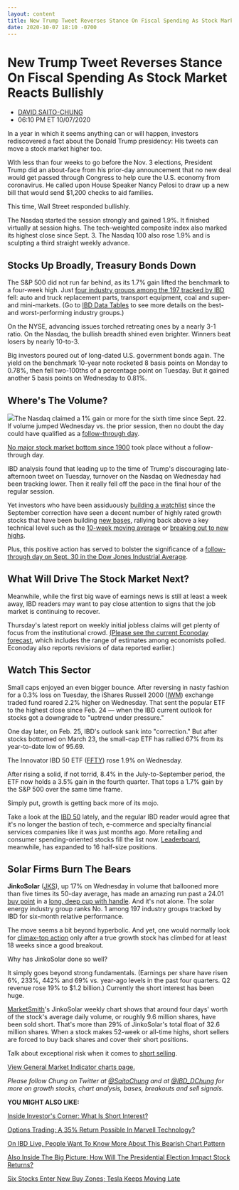 ```yaml
---
layout: content
title: New Trump Tweet Reverses Stance On Fiscal Spending As Stock Market Reacts Bullishly
date: 2020-10-07 18:10 -0700
---
```



New Trump Tweet Reverses Stance On Fiscal Spending As Stock Market Reacts Bullishly
====================================================================================




* [DAVID SAITO-CHUNG](https://www.investors.com/author/chungd/ "Posts by DAVID SAITO-CHUNG")
* 06:10 PM ET 10/07/2020




In a year in which it seems anything can or will happen, investors rediscovered a fact about the Donald Trump presidency: His tweets can move a stock market higher too.




With less than four weeks to go before the Nov. 3 elections, President Trump did an about-face from his prior-day announcement that no new deal would get passed through Congress to help cure the U.S. economy from coronavirus. He called upon House Speaker Nancy Pelosi to draw up a new bill that would send $1,200 checks to aid families.


This time, Wall Street responded bullishly.


The Nasdaq started the session strongly and gained 1.9%. It finished virtually at session highs. The tech-weighted composite index also marked its highest close since Sept. 3. The Nasdaq 100 also rose 1.9% and is sculpting a third straight weekly advance.


Stocks Up Broadly, Treasury Bonds Down
--------------------------------------


The S&P 500 did not run far behind, as its 1.7% gain lifted the benchmark to a four-week high. Just [four industry groups among the 197 tracked by IBD](https://www.investors.com/ibd-data-tables/) fell: auto and truck replacement parts, transport equipment, coal and super- and mini-markets. (Go to [IBD Data Tables](https://www.investors.com/ibd-data-tables/) to see more details on the best- and worst-performing industry groups.)


On the NYSE, advancing issues torched retreating ones by a nearly 3-1 ratio. On the Nasdaq, the bullish breadth shined even brighter. Winners beat losers by nearly 10-to-3.


Big investors poured out of long-dated U.S. government bonds again. The yield on the benchmark 10-year note rocketed 8 basis points on Monday to 0.78%, then fell two-100ths of a percentage point on Tuesday. But it gained another 5 basis points on Wednesday to 0.81%.


Where's The Volume?
-------------------


![](https://www.investors.com/wp-content/uploads/2020/10/MP102720-182x300.jpg)The Nasdaq claimed a 1% gain or more for the sixth time since Sept. 22. If volume jumped Wednesday vs. the prior session, then no doubt the day could have qualified as a [follow-through day](https://www.investors.com/how-to-invest/investors-corner/what-is-a-follow-through-day/).


[No major stock market bottom since 1900](https://www.investors.com/how-to-invest/investors-corner/how-a-follow-through-day-sparked-a-market-bottom-one-century-ago/) took place without a follow-through day.


IBD analysis found that leading up to the time of Trump's discouraging late-afternoon tweet on Tuesday, turnover on the Nasdaq on Wednesday had been tracking lower. Then it really fell off the pace in the final hour of the regular session.


Yet investors who have been assiduously [building a watchlist](https://www.investors.com/how-to-invest/investors-corner/stock-market-correction-put-to-use-build-a-watchlist/) since the September correction have seen a decent number of highly rated growth stocks that have been building [new bases](https://www.investors.com/how-to-invest/investors-corner/investor-basics-why-learning-base-patterns-gets-the-ball-rolling/), rallying back above a key technical level such as the [10-week moving average](https://www.investors.com/how-to-invest/investors-corner/add-trading-playbook-rebound-10-week-line/) or [breaking out to new highs](https://www.investors.com/how-to-invest/investors-corner/what-is-stock-breakout/).


Plus, this positive action has served to bolster the significance of a [follow-through day on Sept. 30 in the Dow Jones Industrial Average](https://www.investors.com/market-trend/the-big-picture/stock-market-gives-bullish-signal/).


What Will Drive The Stock Market Next?
--------------------------------------


Meanwhile, while the first big wave of earnings news is still at least a week away, IBD readers may want to pay close attention to signs that the job market is continuing to recover.


Thursday's latest report on weekly initial jobless claims will get plenty of focus from the institutional crowd. [(Please see the current Econoday forecast](https://research.investors.com/economic-calendar/), which includes the range of estimates among economists polled. Econoday also reports revisions of data reported earlier.)


Watch This Sector
-----------------


Small caps enjoyed an even bigger bounce. After reversing in nasty fashion for a 0.3% loss on Tuesday, the iShares Russell 2000 ([IWM](https://research.investors.com/quote.aspx?symbol=IWM)) exchange traded fund roared 2.2% higher on Wednesday. That sent the popular ETF to the highest close since Feb. 24 — when the IBD current outlook for stocks got a downgrade to "uptrend under pressure."


One day later, on Feb. 25, IBD's outlook sank into "correction." But after stocks bottomed on March 23, the small-cap ETF has rallied 67% from its year-to-date low of 95.69.


The Innovator IBD 50 ETF ([FFTY](https://research.investors.com/quote.aspx?symbol=FFTY)) rose 1.9% on Wednesday.


After rising a solid, if not torrid, 8.4% in the July-to-September period, the ETF now holds a 3.5% gain in the fourth quarter. That tops a 1.7% gain by the S&P 500 over the same time frame.


Simply put, growth is getting back more of its mojo.


Take a look at the [IBD 50](https://leaderboard.investors.com/#/ibd50/full) lately, and the regular IBD reader would agree that it's no longer the bastion of tech, e-commerce and specialty financial services companies like it was just months ago. More retailing and consumer spending-oriented stocks fill the list now. [Leaderboard](https://leaderboard.investors.com/#/leaders/leadersnearabuypoint), meanwhile, has expanded to 16 half-size positions.


Solar Firms Burn The Bears
--------------------------


**JinkoSolar** ([JKS](https://research.investors.com/quote.aspx?symbol=JKS)), up 17% on Wednesday in volume that ballooned more than five times its 50-day average, has made an amazing run past a 24.01 [buy point](https://www.investors.com/how-to-invest/investors-corner/chart-reading-basics-how-a-buy-point-marks-a-time-of-opportunity/) in a [long, deep cup with handle](https://www.investors.com/how-to-invest/investors-corner/deep-cup-with-handle-can-work-in-bear-market/). And it's not alone. The solar energy industry group ranks No. 1 among 197 industry groups tracked by IBD for six-month relative performance.



The move seems a bit beyond hyperbolic. And yet, one would normally look for [climax-top action](https://www.investors.com/how-to-invest/investors-corner/sell-rules-using-climax-top-convert-paper-gains-real-profits/) only after a true growth stock has climbed for at least 18 weeks since a good breakout.


Why has JinkoSolar done so well?


It simply goes beyond strong fundamentals. (Earnings per share have risen 6%, 233%, 442% and 69% vs. year-ago levels in the past four quarters. Q2 revenue rose 19% to $1.2 billion.) Currently the short interest has been huge.


[MarketSmith](https://marketsmith.investors.com/?src=A012BF)'s JinkoSolar weekly chart shows that around four days' worth of the stock's average daily volume, or roughly 9.6 million shares, have been sold short. That's more than 29% of JinkoSolar's total float of 32.6 million shares. When a stock makes 52-week or all-time highs, short sellers are forced to buy back shares and cover their short positions.


Talk about exceptional risk when it comes to [short selling](https://www.investors.com/category/research/the-short-side/).


[View General Market Indicator charts page.](https://www.investors.com/wp-content/uploads/2020/10/IBD0710173405GMI2.pdf)


*Please follow Chung on Twitter at [@SaitoChung](https://twitter.com/SaitoChung) and at [@IBD\_DChung](https://twitter.com/IBD_DChung) for more on growth stocks, chart analysis, bases, breakouts and sell signals.*


**YOU MIGHT ALSO LIKE:**


[Inside Investor's Corner: What Is Short Interest?](https://www.investors.com/how-to-invest/investors-corner/what-is-short-interest/)


[Options Trading: A 35% Return Possible In Marvell Technology?](https://www.investors.com/research/options/mrvl-stock-bullish-option-traders-have-sights-set-on-35-return/)


[On IBD Live, People Want To Know More About This Bearish Chart Pattern](https://www.investors.com/how-to-invest/investors-corner/how-to-sell-stocks-short-4-key-characteristics-of-a-head-and-shoulders-pattern/)


[Also Inside The Big Picture: How Will The Presidential Election Impact Stock Returns?](https://www.investors.com/market-trend/the-big-picture/top-stocks-outperform-market-indexes-how-will-the-presidential-election-affect-future-returns/)


[Six Stocks Enter New Buy Zones; Tesla Keeps Moving Late](https://www.investors.com/market-trend/stock-market-today/dow-jones-futures-stock-market-rally-on-trump-tweet-elon-musk-tesla-milestone-fastly-alibaba-buy-zones/)




